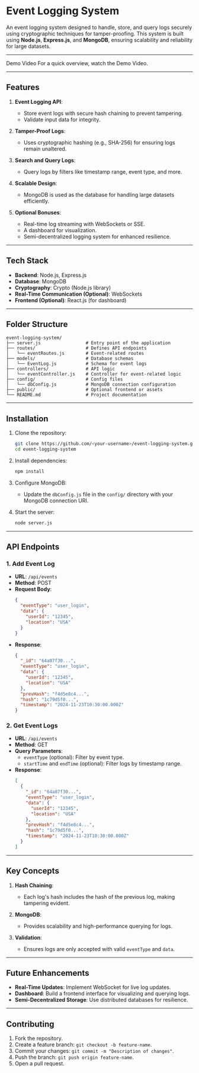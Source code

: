 
# **Event Logging System**

An event logging system designed to handle, store, and query logs securely using cryptographic techniques for tamper-proofing. This system is built using **Node.js**, **Express.js**, and **MongoDB**, ensuring scalability and reliability for large datasets.

---

Demo Video
For a quick overview, watch the Demo Video.

---

## **Features**
1. **Event Logging API**: 
   - Store event logs with secure hash chaining to prevent tampering.
   - Validate input data for integrity.

2. **Tamper-Proof Logs**: 
   - Uses cryptographic hashing (e.g., SHA-256) for ensuring logs remain unaltered.

3. **Search and Query Logs**: 
   - Query logs by filters like timestamp range, event type, and more.

4. **Scalable Design**: 
   - MongoDB is used as the database for handling large datasets efficiently.

5. **Optional Bonuses**: 
   - Real-time log streaming with WebSockets or SSE.
   - A dashboard for visualization.
   - Semi-decentralized logging system for enhanced resilience.

---

## **Tech Stack**
- **Backend**: Node.js, Express.js
- **Database**: MongoDB
- **Cryptography**: Crypto (Node.js library)
- **Real-Time Communication (Optional)**: WebSockets
- **Frontend (Optional)**: React.js (for dashboard)

---

## **Folder Structure**
```
event-logging-system/
├── server.js                 # Entry point of the application
├── routes/                   # Defines API endpoints
│   └── eventRoutes.js        # Event-related routes
├── models/                   # Database schemas
│   └── EventLog.js           # Schema for event logs
├── controllers/              # API logic
│   └── eventController.js    # Controller for event-related logic
├── config/                   # Config files
│   └── dbConfig.js           # MongoDB connection configuration
├── public/                   # Optional frontend or assets
└── README.md                 # Project documentation
```

---

## **Installation**

1. Clone the repository:
   ```bash
   git clone https://github.com/<your-username>/event-logging-system.git
   cd event-logging-system
   ```

2. Install dependencies:
   ```bash
   npm install
   ```

3. Configure MongoDB:
   - Update the `dbConfig.js` file in the `config/` directory with your MongoDB connection URI.

4. Start the server:
   ```bash
   node server.js
   ```

---

## **API Endpoints**

### **1. Add Event Log**
- **URL**: `/api/events`
- **Method**: POST
- **Request Body**:
  ```json
  {
    "eventType": "user_login",
    "data": {
      "userId": "12345",
      "location": "USA"
    }
  }
  ```
- **Response**:
  ```json
  {
    "_id": "64a87f30...",
    "eventType": "user_login",
    "data": {
      "userId": "12345",
      "location": "USA"
    },
    "prevHash": "f4d5e8c4...",
    "hash": "1c79d5f0...",
    "timestamp": "2024-11-23T10:30:00.000Z"
  }
  ```

### **2. Get Event Logs**
- **URL**: `/api/events`
- **Method**: GET
- **Query Parameters**:
  - `eventType` (optional): Filter by event type.
  - `startTime` and `endTime` (optional): Filter logs by timestamp range.
- **Response**:
  ```json
  [
    {
      "_id": "64a87f30...",
      "eventType": "user_login",
      "data": {
        "userId": "12345",
        "location": "USA"
      },
      "prevHash": "f4d5e8c4...",
      "hash": "1c79d5f0...",
      "timestamp": "2024-11-23T10:30:00.000Z"
    }
  ]
  ```

---

## **Key Concepts**

1. **Hash Chaining**:
   - Each log's hash includes the hash of the previous log, making tampering evident.
   
2. **MongoDB**:
   - Provides scalability and high-performance querying for logs.

3. **Validation**:
   - Ensures logs are only accepted with valid `eventType` and `data`.

---

## **Future Enhancements**
- **Real-Time Updates**: Implement WebSocket for live log updates.
- **Dashboard**: Build a frontend interface for visualizing and querying logs.
- **Semi-Decentralized Storage**: Use distributed databases for resilience.

---

## **Contributing**
1. Fork the repository.
2. Create a feature branch: `git checkout -b feature-name`.
3. Commit your changes: `git commit -m "Description of changes"`.
4. Push the branch: `git push origin feature-name`.
5. Open a pull request.


